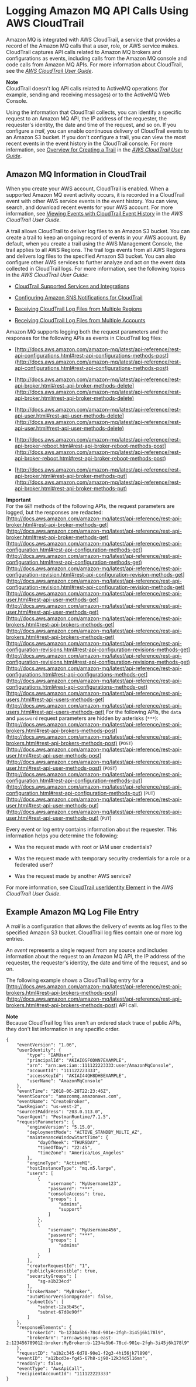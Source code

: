 # Logging Amazon MQ API Calls Using AWS CloudTrail<a name="amazon-mq-logging-cloudtrail"></a>

Amazon MQ is integrated with AWS CloudTrail, a service that provides a record of the Amazon MQ calls that a user, role, or AWS service makes\. CloudTrail captures API calls related to Amazon MQ brokers and configurations as events, including calls from the Amazon MQ console and code calls from Amazon MQ APIs\. For more information about CloudTrail, see the *[AWS CloudTrail User Guide](http://docs.aws.amazon.com/awscloudtrail/latest/userguide/)*\.

**Note**  
CloudTrail doesn't log API calls related to ActiveMQ operations \(for example, sending and receiving messages\) or to the ActiveMQ Web Console\.

Using the information that CloudTrail collects, you can identify a specific request to an Amazon MQ API, the IP address of the requester, the requester's identity, the date and time of the request, and so on\. If you configure a *trail*, you can enable continuous delivery of CloudTrail events to an Amazon S3 bucket\. If you don't configure a trail, you can view the most recent events in the event history in the CloudTrail console\. For more information, see [Overview for Creating a Trail](http://docs.aws.amazon.com/awscloudtrail/latest/userguide/cloudtrail-create-and-update-a-trail.html) in the *[AWS CloudTrail User Guide](http://docs.aws.amazon.com/awscloudtrail/latest/userguide/)*\.

## Amazon MQ Information in CloudTrail<a name="amazon-mq-info-in-cloudtrail"></a>

When you create your AWS account, CloudTrail is enabled\. When a supported Amazon MQ event activity occurs, it is recorded in a CloudTrail event with other AWS service events in the event history\. You can view, search, and download recent events for your AWS account\. For more information, see [Viewing Events with CloudTrail Event History](http://docs.aws.amazon.com/awscloudtrail/latest/userguide/view-cloudtrail-events.html) in the *AWS CloudTrail User Guide*\.

A trail allows CloudTrail to deliver log files to an Amazon S3 bucket\. You can create a trail to keep an ongoing record of events in your AWS account\. By default, when you create a trail using the AWS Management Console, the trail applies to all AWS Regions\. The trail logs events from all AWS Regions and delivers log files to the specified Amazon S3 bucket\. You can also configure other AWS services to further analyze and act on the event data collected in CloudTrail logs\. For more information, see the following topics in the *AWS CloudTrail User Guide*: 

+ [CloudTrail Supported Services and Integrations](http://docs.aws.amazon.com/awscloudtrail/latest/userguide/cloudtrail-aws-service-specific-topics.html#cloudtrail-aws-service-specific-topics-integrations)

+ [Configuring Amazon SNS Notifications for CloudTrail](http://docs.aws.amazon.com/awscloudtrail/latest/userguide/getting_notifications_top_level.html)

+ [Receiving CloudTrail Log Files from Multiple Regions](http://docs.aws.amazon.com/awscloudtrail/latest/userguide/receive-cloudtrail-log-files-from-multiple-regions.html)

+ [Receiving CloudTrail Log Files from Multiple Accounts](http://docs.aws.amazon.com/awscloudtrail/latest/userguide/cloudtrail-receive-logs-from-multiple-accounts.html)

Amazon MQ supports logging both the request parameters and the responses for the following APIs as events in CloudTrail log files:

+ [http://docs.aws.amazon.com/amazon-mq/latest/api-reference/rest-api-configurations.html#rest-api-configurations-methods-post](http://docs.aws.amazon.com/amazon-mq/latest/api-reference/rest-api-configurations.html#rest-api-configurations-methods-post)

+ [http://docs.aws.amazon.com/amazon-mq/latest/api-reference/rest-api-broker.html#rest-api-broker-methods-delete](http://docs.aws.amazon.com/amazon-mq/latest/api-reference/rest-api-broker.html#rest-api-broker-methods-delete)

+ [http://docs.aws.amazon.com/amazon-mq/latest/api-reference/rest-api-user.html#rest-api-user-methods-delete](http://docs.aws.amazon.com/amazon-mq/latest/api-reference/rest-api-user.html#rest-api-user-methods-delete)

+ [http://docs.aws.amazon.com/amazon-mq/latest/api-reference/rest-api-broker-reboot.html#rest-api-broker-reboot-methods-post](http://docs.aws.amazon.com/amazon-mq/latest/api-reference/rest-api-broker-reboot.html#rest-api-broker-reboot-methods-post)

+ [http://docs.aws.amazon.com/amazon-mq/latest/api-reference/rest-api-broker.html#rest-api-broker-methods-put](http://docs.aws.amazon.com/amazon-mq/latest/api-reference/rest-api-broker.html#rest-api-broker-methods-put)

**Important**  
For the `GET` methods of the following APIs, the request parameters are logged, but the responses are redacted:  
[http://docs.aws.amazon.com/amazon-mq/latest/api-reference/rest-api-broker.html#rest-api-broker-methods-get](http://docs.aws.amazon.com/amazon-mq/latest/api-reference/rest-api-broker.html#rest-api-broker-methods-get)
[http://docs.aws.amazon.com/amazon-mq/latest/api-reference/rest-api-configuration.html#rest-api-configuration-methods-get](http://docs.aws.amazon.com/amazon-mq/latest/api-reference/rest-api-configuration.html#rest-api-configuration-methods-get)
[http://docs.aws.amazon.com/amazon-mq/latest/api-reference/rest-api-configuration-revision.html#rest-api-configuration-revision-methods-get](http://docs.aws.amazon.com/amazon-mq/latest/api-reference/rest-api-configuration-revision.html#rest-api-configuration-revision-methods-get)
[http://docs.aws.amazon.com/amazon-mq/latest/api-reference/rest-api-user.html#rest-api-user-methods-get](http://docs.aws.amazon.com/amazon-mq/latest/api-reference/rest-api-user.html#rest-api-user-methods-get)
[http://docs.aws.amazon.com/amazon-mq/latest/api-reference/rest-api-brokers.html#rest-api-brokers-methods-get](http://docs.aws.amazon.com/amazon-mq/latest/api-reference/rest-api-brokers.html#rest-api-brokers-methods-get)
[http://docs.aws.amazon.com/amazon-mq/latest/api-reference/rest-api-configuration-revisions.html#rest-api-configuration-revisions-methods-get](http://docs.aws.amazon.com/amazon-mq/latest/api-reference/rest-api-configuration-revisions.html#rest-api-configuration-revisions-methods-get)
[http://docs.aws.amazon.com/amazon-mq/latest/api-reference/rest-api-configurations.html#rest-api-configurations-methods-get](http://docs.aws.amazon.com/amazon-mq/latest/api-reference/rest-api-configurations.html#rest-api-configurations-methods-get)
[http://docs.aws.amazon.com/amazon-mq/latest/api-reference/rest-api-users.html#rest-api-users-methods-get](http://docs.aws.amazon.com/amazon-mq/latest/api-reference/rest-api-users.html#rest-api-users-methods-get)
For the following APIs, the `data` and `password` request parameters are hidden by asterisks \(`***`\):  
[http://docs.aws.amazon.com/amazon-mq/latest/api-reference/rest-api-brokers.html#rest-api-brokers-methods-post](http://docs.aws.amazon.com/amazon-mq/latest/api-reference/rest-api-brokers.html#rest-api-brokers-methods-post) \(`POST`\)
[http://docs.aws.amazon.com/amazon-mq/latest/api-reference/rest-api-user.html#rest-api-user-methods-post](http://docs.aws.amazon.com/amazon-mq/latest/api-reference/rest-api-user.html#rest-api-user-methods-post) \(`POST`\)
[http://docs.aws.amazon.com/amazon-mq/latest/api-reference/rest-api-configuration.html#rest-api-configuration-methods-put](http://docs.aws.amazon.com/amazon-mq/latest/api-reference/rest-api-configuration.html#rest-api-configuration-methods-put) \(`PUT`\)
[http://docs.aws.amazon.com/amazon-mq/latest/api-reference/rest-api-user.html#rest-api-user-methods-put](http://docs.aws.amazon.com/amazon-mq/latest/api-reference/rest-api-user.html#rest-api-user-methods-put) \(`PUT`\)

Every event or log entry contains information about the requester\. This information helps you determine the following: 

+ Was the request made with root or IAM user credentials?

+ Was the request made with temporary security credentials for a role or a federated user?

+ Was the request made by another AWS service?

For more information, see [CloudTrail userIdentity Element](http://docs.aws.amazon.com/awscloudtrail/latest/userguide/cloudtrail-event-reference-user-identity.html) in the *AWS CloudTrail User Guide*\.

## Example Amazon MQ Log File Entry<a name="amazon-mq-example-log-file-entry-cloudtrail"></a>

A *trail* is a configuration that allows the delivery of events as log files to the specified Amazon S3 bucket\. CloudTrail log files contain one or more log entries\.

An *event* represents a single request from any source and includes information about the request to an Amazon MQ API, the IP address of the requester, the requester's identity, the date and time of the request, and so on\.

The following example shows a CloudTrail log entry for a [http://docs.aws.amazon.com/amazon-mq/latest/api-reference/rest-api-brokers.html#rest-api-brokers-methods-post](http://docs.aws.amazon.com/amazon-mq/latest/api-reference/rest-api-brokers.html#rest-api-brokers-methods-post) API call\.

**Note**  
Because CloudTrail log files aren't an ordered stack trace of public APIs, they don't list information in any specific order\.

```
{
    "eventVersion": "1.06",
    "userIdentity": {
        "type": "IAMUser",
        "principalId": "AKIAIOSFODNN7EXAMPLE",
        "arn": "arn:aws:iam::111122223333:user/AmazonMqConsole",
        "accountId": "111122223333",
        "accessKeyId": "AKIAI44QH8DHBEXAMPLE",
        "userName": "AmazonMqConsole"
    },
    "eventTime": "2018-06-28T22:23:46Z",
    "eventSource": "amazonmq.amazonaws.com",
    "eventName": "CreateBroker",
    "awsRegion": "us-west-2",
    "sourceIPAddress": "203.0.113.0",
    "userAgent": "PostmanRuntime/7.1.5",
    "requestParameters": {
        "engineVersion": "5.15.0",
        "deploymentMode": "ACTIVE_STANDBY_MULTI_AZ",
        "maintenanceWindowStartTime": {
            "dayOfWeek": "THURSDAY",
            "timeOfDay": "22:45",
            "timeZone": "America/Los_Angeles"
        },
        "engineType": "ActiveMQ",
        "hostInstanceType": "mq.m5.large",
        "users": [
            {
                "username": "MyUsername123",
                "password": "***",
                "consoleAccess": true,
                "groups": [
                    "admins",
                    "support"
                ]
            },
            {
                "username": "MyUsername456",
                "password": "***",
                "groups": [
                    "admins"
                ]
            }
        ],
        "creatorRequestId": "1",
        "publiclyAccessible": true,
        "securityGroups": [
            "sg-a1b234cd"
        ],
        "brokerName": "MyBroker",
        "autoMinorVersionUpgrade": false,
        "subnetIds": [
            "subnet-12a3b45c",
            "subnet-67d8e90f"
        ]
    },
    "responseElements": {
        "brokerId": "b-1234a5b6-78cd-901e-2fgh-3i45j6k178l9",
        "brokerArn": "arn:aws:mq:us-east-2:123456789012:broker:MyBroker:b-1234a5b6-78cd-901e-2fgh-3i45j6k178l9"
    },
    "requestID": "a1b2c345-6d78-90e1-f2g3-4hi56jk7l890",
    "eventID": "a12bcd3e-fg45-67h8-ij90-12k34d5l16mn",
    "readOnly": false,
    "eventType": "AwsApiCall",
    "recipientAccountId": "111122223333"
}
```
